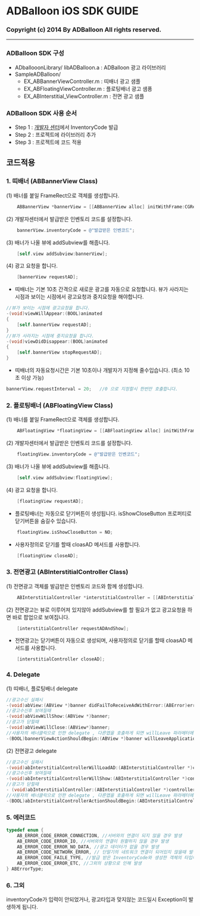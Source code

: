 # ADBalloon iOS SDK GUIDE

### Copyright (c) 2014 By ADBalloon All rights reserved.
---

### ADBalloon SDK 구성
* ADballooonLibrary/
	libADBalloon.a : ADBalloon 광고 라이브러리
* SampleADBalloon/
	- EX_ABBannerViewController.m : 띠배너 광고 샘플
	- EX_ABFloatingViewController.m : 플로팅배너 광고 샘픙 
	- EX_ABInterstitial_ViewController.m : 전면 광고 샘플

### ADBalloon SDK 사용 순서
* Step 1 : [개발자 센터](http://devcenter.adballoon.co.kr "ADBalloon 개발자 센터")에서 InventoryCode 발급
* Step 2 : 프로젝트에 라이브러리 추가
* Step 3 : 프로젝트에 코드 적용

## 코드적용

### 1. 띠배너 (ABBannerView Class)
(1) 배너를 붙일 FrameRect으로 객체를 생성합니다.   
```objectivec
	ABBannerView *bannerView = [[ABBannerView alloc] initWithFrame:CGRectMake(0, 0, 320, 480)];
```
(2) 개발자센터에서 발급받은 인벤토리 코드를 설정합니다.
```objectivec
	bannerView.inventoryCode = @"발급받은 인벤코드";
```
(3) 배너가 나올 뷰에 addSubview를 해줍니다.
```objectivec
	[self.view addSubview:bannerView];
```
(4) 광고 요청을 합니다.
```objective-c
	[bannerView requestAD];
```

* 띠배너는 기본 10초 간격으로 새로운 광고를 자동으로 요청합니다. 뷰가 사라지는 시점과 보이는 시점에서 광고요청과 중지요청을 해야합니다.
```objective-c
//뷰가 보이는 시점에 광고요청을 합니다.
-(void)viewWillAppear:(BOOL)animated
{
	[self.bannerView requestAD]; 
}
//뷰가 사라지는 시점에 중지요청을 합니다.
-(void)viewDidDisappear:(BOOL)animated
{
	[self.bannerView stopRequestAD];
}
```
* 띠배너의 자동요청시간은 기본 10초이나 개발자가 지정해 줄수입습니다. (최소 10초 이상 가능)
```objectivec
bannerView.requestInterval = 20;   //0 으로 지정할시 한번만 호출합니다. 
```

### 2. 플로팅배너 (ABFloatingView Class)
(1) 배너를 붙일 FrameRect으로 객체를 생성합니다.   
```objectivec
	ABFloatingView *floatingView = [[ABFloatingView alloc] initWithFrame:CGRectMake(0, 0, 320, 480)];
```
(2) 개발자센터에서 발급받은 인벤토리 코드를 설정합니다.
```objectivec
	floatingView.inventoryCode = @"발급받은 인벤코드";
```
(3) 배너가 나올 뷰에 addSubview를 해줍니다.
```objectivec
	[self.view addSubview:floatingView];
```
(4) 광고 요청을 합니다.
```objectivec
	[floatingView requestAD];
```
* 플로팅배너는 자동으로 닫기버튼이 생성됩니다. isShowCloseButton 프로퍼티로 닫기버튼을 숨길수 있습니다.
```objectivec
	floatingView.isShowCloseButton = NO;
```
* 사용자정의로 닫기를 할때 cloasAD 메서드를 사용합니다.
```objectivec
	[floatingView closeAD];
```

### 3. 전면광고 (ABInterstitialController Class)
(1) 전면광고 객체를 발급받은 인벤토리 코드와 함께 생성합니다.
```objectivec
	ABInterstitialController *interstitialController = [[ABInterstitialController alloc] initWithInventoryCode:@""];
```
(2) 전면광고는 뷰로 이루어져 있지않아 addSubview를 할 필요가 없고 광고요청을 하면 바로 팝업으로 보여집니다.
```objectivec
	[interstitialController requestADAndShow];
```
* 전면광고는 닫기버튼이 자동으로 생성되며, 사용자정의로 닫기를 할때 cloasAD 메서드를 사용합니다.
```objectivec
	[interstitialController closeAD];
```

### 4. Delegate
(1) 띠배너, 플로팅배너 delegate
```objectivec
//광고수신 실패시
-(void)abView:(ABView *)banner didFailToReceiveAdWithError:(ABError)error;
//광고수신후 보여질때
-(void)abViewWillShow:(ABView *)banner;
//광고가 닫힐때 
-(void)abViewWillClose:(ABView*)banner;
//사용자의 배너클릭으로 인한 delegate , 다른앱을 호출하게 되면 willLeave 파라메터에 YES값이 들어있고, 리턴값이 YES면 광고액션을 취하게 됩니다. 
-(BOOL)bannerViewActionShouldBegin:(ABView *)banner willLeaveApplication:(BOOL)willLeave;
```
(2) 전면광고 delegate 
```objectivec
//광고수신 실패시
-(void)abInterstitialControllerWillLoadAD:(ABInterstitialController *)controller;
//광고수신후 보여질때
-(void)abInterstitialControllerWillShow:(ABInterstitialController *)controller;
//광고가 닫힐때 
- (void)abInterstitialController:(ABInterstitialController *)controller;
//사용자의 배너클릭으로 인한 delegate , 다른앱을 호출하게 되면 willLeave 파라메터에 YES값이 들어있고, 리턴값이 YES면 광고액션을 취하게 됩니다. 
-(BOOL)abInterstitialControllerActionShouldBegin:(ABInterstitialController *)controller willLeaveApplication:(BOOL)willLeave;
```

### 5. 에러코드 
```c
typedef enum {
    AB_ERROR_CODE_ERROR_CONNECTION, //서버와의 연결이 되지 않을 경우 발생
    AB_ERROR_CODE_ERROR_IO, //서버와의 연결이 원활하지 않을 경우 발생
    AB_ERROR_CODE_ERROR_NO_DATA, //광고 데이터가 없을 경우 발생
    AB_ERROR_CODE_NETWORK_ERROR, // 단말기의 네트워크 연결이 되어있지 않을때 발생
    AB_ERROR_CODE_FAILE_TYPE, //발급 받은 InventoryCode와 생성한 객체의 타입이 다를 경우 발생
    AB_ERROR_CODE_ERROR_ETC, //그외의 상황으로 인해 발생
} ABErrorType;
```

### 6. 그외

inventoryCode가 입력이 안되었거나, 광고타입과 맞지않는 코드일시 Exception이 발생하게 됩니다.



